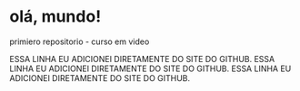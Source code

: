 # olá, mundo!
 primiero repositorio - curso em video

ESSA LINHA EU ADICIONEI DIRETAMENTE DO SITE DO GITHUB.
ESSA LINHA EU ADICIONEI DIRETAMENTE DO SITE DO GITHUB.
ESSA LINHA EU ADICIONEI DIRETAMENTE DO SITE DO GITHUB.
